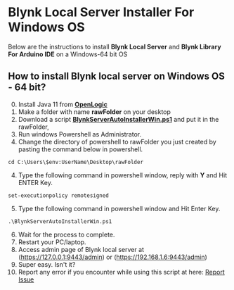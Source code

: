 # Blynk Local Server Installer For Windows OS

Below are the instructions to install **Blynk Local Server** and **Blynk Library For Arduino IDE** on a Windows-64 bit OS


## How to install Blynk local server on Windows OS - 64 bit?
0. Install Java 11 from **[OpenLogic](https://builds.openlogic.com/downloadJDK/openlogic-openjdk-jre/11.0.26+4/openlogic-openjdk-jre-11.0.26+4-windows-x64.msi)**
1. Make a folder with name **rawFolder** on your desktop
2. Download a script **[BlynkServerAutoInstallerWin.ps1](https://raw.githubusercontent.com/msanaullahsahar/Blynk-Local-Server-Auto-Installer-For-Windows-OS/master/BlynkServerAutoInstallerWin.ps1)** and put it in the rawFolder,
2. Run windows Powershell as Administrator.
3. Change the directory of powershell to rawFolder you just created by pasting the command below in powershell.
```
cd C:\Users\$env:UserName\Desktop\rawFolder
```
4. Type the following command in powershell window, reply with **Y** and Hit ENTER Key.

```
set-executionpolicy remotesigned
```
5. Type the following command in powershell window and Hit Enter Key.

```
.\BlynkServerAutoInstallerWin.ps1
```
   
6. Wait for the process to complete.
7. Restart your PC/laptop.
8. Access admin page of Blynk local server at (https://127.0.0.1:9443/admin) or (https://192.168.1.6:9443/admin)
9. Super easy. Isn't it?
10. Report any error if you encounter while using this script at here: [Report Issue](https://github.com/msanaullahsahar/Blynk-Local-Server-Auto-Installer-For-Windows-OS/issues/new)
